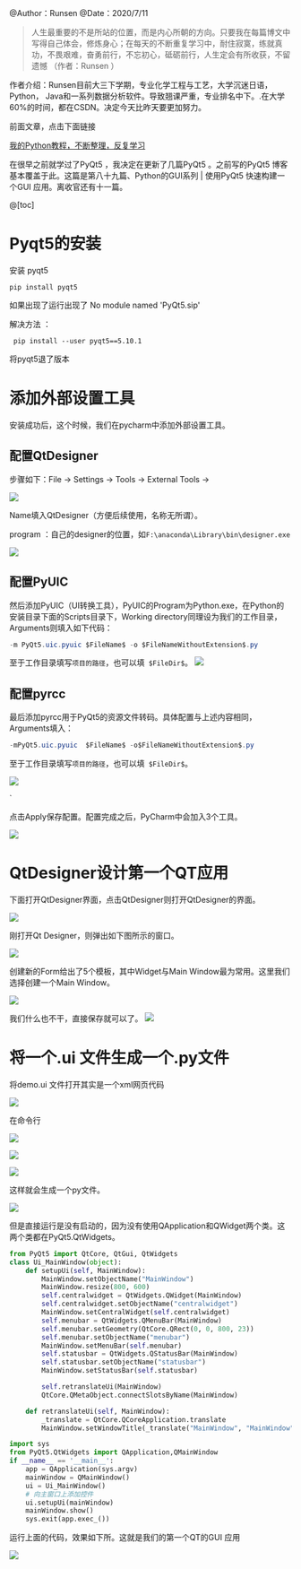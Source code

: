 ﻿



@Author：Runsen
@Date：2020/7/11


> 人生最重要的不是所站的位置，而是内心所朝的方向。只要我在每篇博文中写得自己体会，修炼身心；在每天的不断重复学习中，耐住寂寞，练就真功，不畏艰难，奋勇前行，不忘初心，砥砺前行，人生定会有所收获，不留遗憾 （作者：Runsen ）



作者介绍：Runsen目前大三下学期，专业化学工程与工艺，大学沉迷日语，Python， Java和一系列数据分析软件。导致翘课严重，专业排名中下。.在大学60%的时间，都在CSDN。决定今天比昨天要更加努力。


前面文章，点击下面链接

[我的Python教程，不断整理，反复学习](https://maoli.blog.csdn.net/article/details/106162925)



在很早之前就学过了PyQt5 ，我决定在更新了几篇PyQt5 。之前写的PyQt5 博客基本覆盖于此。这篇是第八十九篇、Python的GUI系列 | 使用PyQt5 快速构建一个GUI 应用。离收官还有十一篇。



@[toc]



# Pyqt5的安装




安装 pyqt5

`pip install pyqt5`


如果出现了运行出现了 No module named 'PyQt5.sip'

解决方法 ：

` pip install --user pyqt5==5.10.1`

将pyqt5退了版本



# 添加外部设置工具


安装成功后，这个时候，我们在pycharm中添加外部设置工具。


## 配置QtDesigner

步骤如下：File -> Settings -> Tools -> External Tools -> 


![](https://img-blog.csdnimg.cn/2020071115410494.png)




Name填入QtDesigner（方便后续使用，名称无所谓）。


program ：自己的designer的位置，如`F:\anaconda\Library\bin\designer.exe`


![](https://img-blog.csdnimg.cn/20200711214134921.png)


##  配置PyUIC 


然后添加PyUIC（UI转换工具），PyUIC的Program为Python.exe，在Python的安装目录下面的Scripts目录下，Working directory同理设为我们的工作目录，Arguments则填入如下代码：




```csharp
-m PyQt5.uic.pyuic $FileName$ -o $FileNameWithoutExtension$.py
```







至于工作目录填写`项目的路径`，也可以填` $FileDir$`。
![](https://img-blog.csdnimg.cn/20200711220533733.png)
## 配置pyrcc


最后添加pyrcc用于PyQt5的资源文件转码。具体配置与上述内容相同，Arguments填入：


```csharp
-mPyQt5.uic.pyuic  $FileName$ -o$FileNameWithoutExtension$.py
```


至于工作目录填写`项目的路径`，也可以填` $FileDir$`。




![](https://img-blog.csdnimg.cn/20200711220639251.png)





`


点击Apply保存配置。配置完成之后，PyCharm中会加入3个工具。



![](https://img-blog.csdnimg.cn/20200711215316346.png)

# QtDesigner设计第一个QT应用



下面打开QtDesigner界面，点击QtDesigner则打开QtDesigner的界面。


![](https://img-blog.csdnimg.cn/20200711215406810.png)


刚打开Qt Designer，则弹出如下图所示的窗口。


![](https://img-blog.csdnimg.cn/20200711215455451.png)


创建新的Form给出了5个模板，其中Widget与Main Window最为常用。这里我们选择创建一个Main Window。


![](https://img-blog.csdnimg.cn/20200711215603979.png)

我们什么也不干，直接保存就可以了。
![](https://img-blog.csdnimg.cn/202007112159561.png)


#  将一个.ui 文件生成一个.py文件

将demo.ui 文件打开其实是一个xml网页代码


![](https://img-blog.csdnimg.cn/20190421142300673.png)




在命令行

![](https://img-blog.csdnimg.cn/20190421142826586.png)

![](https://img-blog.csdnimg.cn/20190421142838791.png)



![](https://img-blog.csdnimg.cn/20200711220210231.png)


这样就会生成一个py文件。

![](https://img-blog.csdnimg.cn/20200711221046862.png)

但是直接运行是没有启动的，因为没有使用QApplication和QWidget两个类。这两个类都在PyQt5.QtWidgets。





```python
from PyQt5 import QtCore, QtGui, QtWidgets
class Ui_MainWindow(object):
    def setupUi(self, MainWindow):
        MainWindow.setObjectName("MainWindow")
        MainWindow.resize(800, 600)
        self.centralwidget = QtWidgets.QWidget(MainWindow)
        self.centralwidget.setObjectName("centralwidget")
        MainWindow.setCentralWidget(self.centralwidget)
        self.menubar = QtWidgets.QMenuBar(MainWindow)
        self.menubar.setGeometry(QtCore.QRect(0, 0, 800, 23))
        self.menubar.setObjectName("menubar")
        MainWindow.setMenuBar(self.menubar)
        self.statusbar = QtWidgets.QStatusBar(MainWindow)
        self.statusbar.setObjectName("statusbar")
        MainWindow.setStatusBar(self.statusbar)

        self.retranslateUi(MainWindow)
        QtCore.QMetaObject.connectSlotsByName(MainWindow)

    def retranslateUi(self, MainWindow):
        _translate = QtCore.QCoreApplication.translate
        MainWindow.setWindowTitle(_translate("MainWindow", "MainWindow"))

import sys
from PyQt5.QtWidgets import QApplication,QMainWindow
if __name__ == '__main__':
    app = QApplication(sys.argv)
    mainWindow = QMainWindow()
    ui = Ui_MainWindow()
    # 向主窗口上添加控件
    ui.setupUi(mainWindow)
    mainWindow.show()
    sys.exit(app.exec_())

```
运行上面的代码，效果如下所。这就是我们的第一个QT的GUI 应用


![](https://img-blog.csdnimg.cn/20200711221338872.png)
